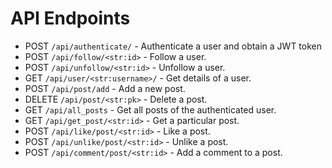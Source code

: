# API Endpoints

- POST `/api/authenticate/` - Authenticate a user and obtain a JWT token
- POST `/api/follow/<str:id>` - Follow a user.
- POST `/api/unfollow/<str:id>` - Unfollow a user.
- GET `/api/user/<str:username>/` - Get details of a user.
- POST `/api/post/add` - Add a new post.
- DELETE `/api/post/<str:pk>` - Delete a post.
- GET `/api/all_posts` - Get all posts of the authenticated user.
- GET `/api/get_post/<str:id>` - Get a particular post.
- POST `/api/like/post/<str:id>` - Like a post.
- POST `/api/unlike/post/<str:id>` - Unlike a post.
- POST `/api/comment/post/<str:id>` - Add a comment to a post.
